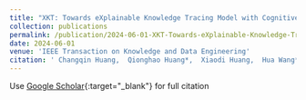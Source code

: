 ```yaml
---
title: "XKT: Towards eXplainable Knowledge Tracing Model with Cognitive Learning Theories for Questions of Multiple Knowledge Concepts"
collection: publications
permalink: /publication/2024-06-01-XKT-Towards-eXplainable-Knowledge-Tracing-Model-with-Cognitive-Learning-Theories-for-Questions-of-Multiple-Knowledge-Concepts
date: 2024-06-01
venue: 'IEEE Transaction on Knowledge and Data Engineering'
citation: ' Changqin Huang,  Qionghao Huang*,  Xiaodi Huang,  Hua Wang*,  Ming Li,  Kweijay Lin,  Yi Chang, &quot;XKT: Towards eXplainable Knowledge Tracing Model with Cognitive Learning Theories for Questions of Multiple Knowledge Concepts.&quot; IEEE Transaction on Knowledge and Data Engineering, 2024.'
---
```

Use [Google Scholar](https://scholar.google.com/scholar?q=XKT:+Towards+eXplainable+Knowledge+Tracing+Model+with+Cognitive+Learning+Theories+for+Questions+of+Multiple+Knowledge+Concepts){:target="_blank"} for full citation